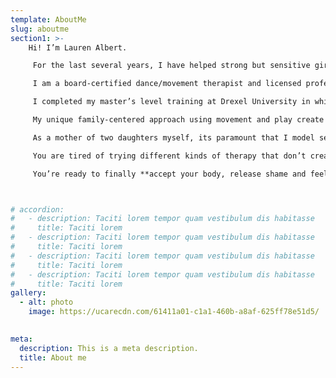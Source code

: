 ```yaml
---
template: AboutMe
slug: aboutme
section1: >-
    Hi! I’m Lauren Albert.

     For the last several years, I have helped strong but sensitive girls and women like you who are still struggling with intrusive thoughts and negative self-image.  

     I am a board-certified dance/movement therapist and licensed professional counselor who has spent years helping individuals with low self-esteem and disordered eating patterns. I have become passionate about helping women shed light on what’s REALLY going on at the deepest level of their self by using their own greatest tool, **the Body itself**.

     I completed my master’s level training at Drexel University in which I was the first Dance/Movement Therapy intern to work with adolescents and young children struggling with eating disorders, feeding disorders and psychiatric illness in the Children’s Hospital of Philadelphia. I then spent several years working with at-risk youth in residential settings who were coping with family issues, trauma, eating disorders, developmental delays and psychiatric illnesses while earning my credentials to become a Licensed Professional Counselor. Most recently I worked with women of all ages at the Renfrew Center, the premier center for eating disorder treatment in this country.

     My unique family-centered approach using movement and play create a low-pressure environment that encourages family bonding, laughter and teaches family members to help the identified patient work through disordered eating patterns with-out having a ***power struggle***. In family sessions dance and movement is used as a metaphor to explore relationship issues that are occurring in the home in a way that feels ***safe*** for the child to explore. Most talk therapist are never trained on how to encourage expression in children; creative arts therapy is natural way to encourage expression in children and adolescent who find it difficult to ***simply say how they feel.***

     As a mother of two daughters myself, its paramount that I model self-love and body acceptance in a world in which they will be bombarded with unrealistic images of beauty standards and pressures on social media. Research shows that eating disorders in females has been increasing and the average onset has become younger than ever before. The #1 thing you can do to safeguard your own girls from years of disorder eating and mental illness is to model this confidence within yourself. If you desire to make this change for your children then change can start **NOW. It is my mission to co-create a better world for our daughters and our daughter’s daughters and that change beings NOW and it begins within YOU.**

     You are tired of trying different kinds of therapy that don’t create lasting change and you want to clear years of dieting, negative self-image and trauma from your body.

     You’re ready to finally **accept your body, release shame and feel amazing in your own skin** in order to open yourself up to living life fully, deeply and consciously.  



# accordion:
#   - description: Taciti lorem tempor quam vestibulum dis habitasse
#     title: Taciti lorem
#   - description: Taciti lorem tempor quam vestibulum dis habitasse
#     title: Taciti lorem
#   - description: Taciti lorem tempor quam vestibulum dis habitasse
#     title: Taciti lorem
#   - description: Taciti lorem tempor quam vestibulum dis habitasse
#     title: Taciti lorem
gallery:
  - alt: photo
    image: https://ucarecdn.com/61411a01-c1a1-460b-a8af-625ff78e51d5/
    

meta:
  description: This is a meta description.
  title: About me
---
```

